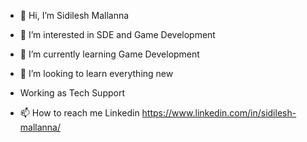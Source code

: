 - 👋 Hi, I’m Sidilesh Mallanna
- 👀 I’m interested in SDE and Game Development
- 🌱 I’m currently learning Game Development 
- 💞️ I’m looking to learn everything new
- Working as Tech Support 
  
- 📫 How to reach me Linkedin https://www.linkedin.com/in/sidilesh-mallanna/

<!---
arjunmallana/arjunmallana is a ✨ special ✨ repository because its `README.md` (this file) appears on your GitHub profile.
You can click the Preview link to take a look at your changes.
--->
